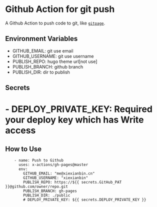 # Github Action for git push

A Github Action to push code to git, like [`gitpage`](https://pages.github.com/).

## Environment Variables

- GITHUB_EMAIL: git use email
- GITHUB_USERNAME: git use username
- PUBLISH_REPO: hugo theme url[not use]
- PUBLISH_BRANCH: github branch
- PUBLISH_DIR: dir to publish

## Secrets

# - DEPLOY_PRIVATE_KEY: Required your deploy key which has Write access

## How to Use

```
    - name: Push to Github
      uses: x-actions/gh-pages@master
      env:
        GITHUB_EMAIL: "me@xiexianbin.cn"
        GITHUB_USERNAME: "xiexianbin"
        PUBLISH_REPO: https://${{ secrets.GitHub_PAT }}@github.com/owner/repo.git
        PUBLISH_BRANCH: gh-pages
        PUBLISH_DIR: ./public
        # DEPLOY_PRIVATE_KEY: ${{ secrets.DEPLOY_PRIVATE_KEY }}
```
